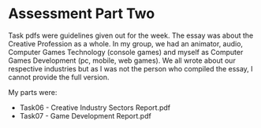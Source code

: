 # Assessment Part Two

Task pdfs were guidelines given out for the week.
The essay was about the Creative Profession as a whole. In my group, we had an animator, audio, Computer Games Technology (console games) and myself as Computer Games Development (pc, mobile, web games). We all wrote about our respective industries but as I was not the person who compiled the essay, I cannot provide the full version.

My parts were:
- Task06 - Creative Industry Sectors Report.pdf
- Task07 - Game Development Report.pdf
